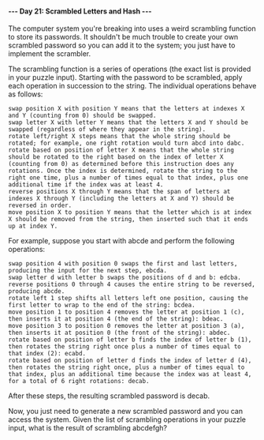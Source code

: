 #### --- Day 21: Scrambled Letters and Hash ---

The computer system you're breaking into uses a weird scrambling function to store its passwords. It shouldn't be much trouble to create your own scrambled password so you can add it to the system; you just have to implement the scrambler.

The scrambling function is a series of operations (the exact list is provided in your puzzle input). Starting with the password to be scrambled, apply each operation in succession to the string. The individual operations behave as follows:

    swap position X with position Y means that the letters at indexes X and Y (counting from 0) should be swapped.
    swap letter X with letter Y means that the letters X and Y should be swapped (regardless of where they appear in the string).
    rotate left/right X steps means that the whole string should be rotated; for example, one right rotation would turn abcd into dabc.
    rotate based on position of letter X means that the whole string should be rotated to the right based on the index of letter X (counting from 0) as determined before this instruction does any rotations. Once the index is determined, rotate the string to the right one time, plus a number of times equal to that index, plus one additional time if the index was at least 4.
    reverse positions X through Y means that the span of letters at indexes X through Y (including the letters at X and Y) should be reversed in order.
    move position X to position Y means that the letter which is at index X should be removed from the string, then inserted such that it ends up at index Y.

For example, suppose you start with abcde and perform the following operations:

    swap position 4 with position 0 swaps the first and last letters, producing the input for the next step, ebcda.
    swap letter d with letter b swaps the positions of d and b: edcba.
    reverse positions 0 through 4 causes the entire string to be reversed, producing abcde.
    rotate left 1 step shifts all letters left one position, causing the first letter to wrap to the end of the string: bcdea.
    move position 1 to position 4 removes the letter at position 1 (c), then inserts it at position 4 (the end of the string): bdeac.
    move position 3 to position 0 removes the letter at position 3 (a), then inserts it at position 0 (the front of the string): abdec.
    rotate based on position of letter b finds the index of letter b (1), then rotates the string right once plus a number of times equal to that index (2): ecabd.
    rotate based on position of letter d finds the index of letter d (4), then rotates the string right once, plus a number of times equal to that index, plus an additional time because the index was at least 4, for a total of 6 right rotations: decab.

After these steps, the resulting scrambled password is decab.

Now, you just need to generate a new scrambled password and you can access the system. Given the list of scrambling operations in your puzzle input, what is the result of scrambling abcdefgh?
